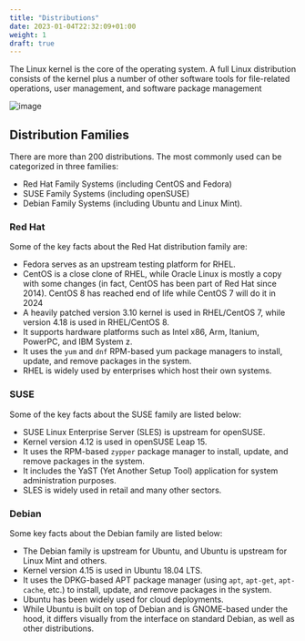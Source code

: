 ```yaml
---
title: "Distributions"
date: 2023-01-04T22:32:09+01:00
weight: 1
draft: true
---
```


The Linux kernel is the core of the operating system. A full Linux distribution consists of the kernel plus a number of other software tools for file-related operations, user management, and software package management

![image](https://user-images.githubusercontent.com/64461123/117853592-e6a80700-b288-11eb-8063-22c579209436.png)

## Distribution Families

There are more than 200 distributions. The most commonly used can be categorized in three families:

- Red Hat Family Systems (including CentOS and Fedora)
- SUSE Family Systems (including openSUSE)
- Debian Family Systems (including Ubuntu and Linux Mint).

### Red Hat

Some of the key facts about the Red Hat distribution family are:

- Fedora serves as an upstream testing platform for RHEL.
- CentOS is a close clone of RHEL, while Oracle Linux is mostly a copy with some changes (in fact, CentOS has been part of Red Hat since 2014). CentOS 8 has reached end of life while CentOS 7 will do it in 2024
- A heavily patched version 3.10 kernel is used in RHEL/CentOS 7, while version 4.18 is used in RHEL/CentOS 8.
- It supports hardware platforms such as Intel x86,  Arm, Itanium, PowerPC, and IBM System z.
- It uses the `yum` and `dnf` RPM-based yum package managers to install, update, and remove packages in the system.
- RHEL is widely used by enterprises which host their own systems.

### SUSE

Some of the key facts about the SUSE family are listed below:

- SUSE Linux Enterprise Server (SLES) is upstream for openSUSE.
- Kernel version 4.12 is used in openSUSE Leap 15.
- It uses the RPM-based `zypper` package manager to install, update, and remove packages in the system.
- It includes the YaST (Yet Another Setup Tool) application for system administration purposes.
- SLES is widely used in retail and many other sectors.

### Debian

Some key facts about the Debian family are listed below:

- The Debian family is upstream for Ubuntu, and Ubuntu is upstream for Linux Mint and others.
- Kernel version 4.15 is used in Ubuntu 18.04 LTS.
- It uses the DPKG-based APT package manager (using `apt`, `apt-get`, `apt-cache`, etc.) to install, update, and remove packages in the system.
- Ubuntu has been widely used for cloud deployments.
- While Ubuntu is built on top of Debian and is GNOME-based under the hood, it differs visually from the interface on standard Debian, as well as other distributions.
